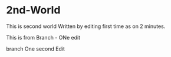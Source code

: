 # 2nd-World
This is second world
Written by editing first time as on 2 minutes.

This is from Branch - ONe edit

branch One second Edit
